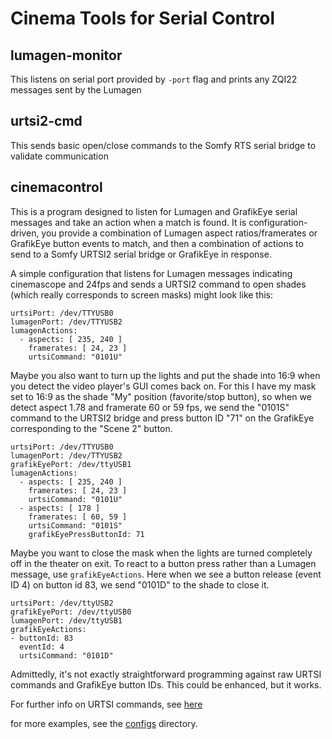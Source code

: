 # Cinema Tools for Serial Control

## lumagen-monitor
This listens on serial port provided by `-port` flag and prints any ZQI22 messages sent by the Lumagen

## urtsi2-cmd
This sends basic open/close commands to the Somfy RTS serial bridge to validate communication

## cinemacontrol

This is a program designed to listen for Lumagen and GrafikEye serial messages and take an action when a match is found.
It is configuration-driven, you provide a combination of Lumagen aspect ratios/framerates or GrafikEye button events to 
match, and then a combination of actions to send to a Somfy URTSI2 serial bridge or GrafikEye in response.

A simple configuration that listens for Lumagen messages indicating cinemascope and 24fps and sends a URTSI2 command
to open shades (which really corresponds to screen masks) might look like this:

```
urtsiPort: /dev/TTYUSB0
lumagenPort: /dev/TTYUSB2
lumagenActions:
  - aspects: [ 235, 240 ]
    framerates: [ 24, 23 ]
    urtsiCommand: "0101U"
```

Maybe you also want to turn up the lights and put the shade into 16:9 when you detect the video player's GUI comes back 
on. For this I have my mask set to 16:9 as the shade "My" position (favorite/stop button), so when we detect aspect 1.78
and framerate 60 or 59 fps, we send the "0101S" command to the URTSI2 bridge and press button ID "71" on the GrafikEye 
corresponding to the "Scene 2" button.

```
urtsiPort: /dev/TTYUSB0
lumagenPort: /dev/TTYUSB2
grafikEyePort: /dev/ttyUSB1
lumagenActions:
  - aspects: [ 235, 240 ]
    framerates: [ 24, 23 ]
    urtsiCommand: "0101U"
  - aspects: [ 178 ]
    framerates: [ 60, 59 ]
    urtsiCommand: "0101S"
    grafikEyePressButtonId: 71
```

Maybe you want to close the mask when the lights are turned completely off in the theater on exit. To react to a button
press rather than a Lumagen message, use `grafikEyeActions`. Here when we see a button release (event ID 4) on button
id 83, we send "0101D" to the shade to close it.

```
urtsiPort: /dev/ttyUSB2
grafikEyePort: /dev/ttyUSB0
lumagenPort: /dev/ttyUSB1
grafikEyeActions:
- buttonId: 83
  eventId: 4
  urtsiCommand: "0101D"
```

Admittedly, it's not exactly straightforward programming against raw URTSI commands and GrafikEye button IDs. This could
be enhanced, but it works.

For further info on URTSI commands, see [here](https://service.somfy.com/downloads/nam_v4/universalrts_interface_instructions.pdf)

for more examples, see the [configs](configs) directory.